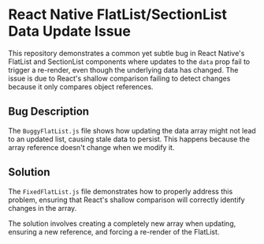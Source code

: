 # React Native FlatList/SectionList Data Update Issue

This repository demonstrates a common yet subtle bug in React Native's FlatList and SectionList components where updates to the `data` prop fail to trigger a re-render, even though the underlying data has changed. The issue is due to React's shallow comparison failing to detect changes because it only compares object references.

## Bug Description

The `BuggyFlatList.js` file shows how updating the data array might not lead to an updated list, causing stale data to persist. This happens because the array reference doesn't change when we modify it.

## Solution

The `FixedFlatList.js` file demonstrates how to properly address this problem, ensuring that React's shallow comparison will correctly identify changes in the array. 

The solution involves creating a completely new array when updating, ensuring a new reference, and forcing a re-render of the FlatList.